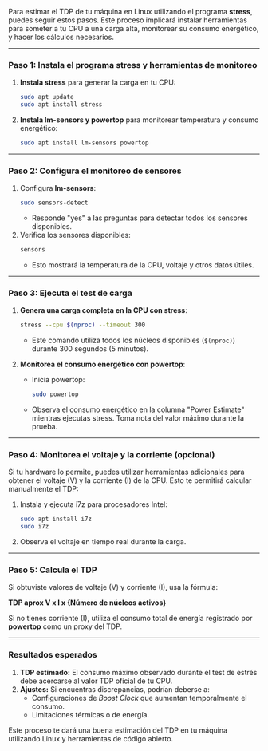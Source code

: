Para estimar el TDP de tu máquina en Linux utilizando el programa **stress**, puedes seguir estos pasos. Este proceso implicará instalar herramientas para someter a tu CPU a una carga alta, monitorear su consumo energético, y hacer los cálculos necesarios.

---

### **Paso 1: Instala el programa stress y herramientas de monitoreo**
1. **Instala stress** para generar la carga en tu CPU:
   ```bash
   sudo apt update
   sudo apt install stress
   ```
2. **Instala lm-sensors y powertop** para monitorear temperatura y consumo energético:
   ```bash
   sudo apt install lm-sensors powertop
   ```

---

### **Paso 2: Configura el monitoreo de sensores**
1. Configura **lm-sensors**:
   ```bash
   sudo sensors-detect
   ```
   - Responde "yes" a las preguntas para detectar todos los sensores disponibles.
2. Verifica los sensores disponibles:
   ```bash
   sensors
   ```
   - Esto mostrará la temperatura de la CPU, voltaje y otros datos útiles.

---

### **Paso 3: Ejecuta el test de carga**
1. **Genera una carga completa en la CPU con stress**:
   ```bash
   stress --cpu $(nproc) --timeout 300
   ```
   - Este comando utiliza todos los núcleos disponibles (`$(nproc)`) durante 300 segundos (5 minutos).

2. **Monitorea el consumo energético con powertop**:
   - Inicia powertop:
     ```bash
     sudo powertop
     ```
   - Observa el consumo energético en la columna "Power Estimate" mientras ejecutas stress. Toma nota del valor máximo durante la prueba.

---

### **Paso 4: Monitorea el voltaje y la corriente (opcional)**
Si tu hardware lo permite, puedes utilizar herramientas adicionales para obtener el voltaje (V) y la corriente (I) de la CPU. Esto te permitirá calcular manualmente el TDP:

1. Instala y ejecuta i7z para procesadores Intel:
   ```bash
   sudo apt install i7z
   sudo i7z
   ```

2. Observa el voltaje en tiempo real durante la carga.

---

### **Paso 5: Calcula el TDP**
Si obtuviste valores de voltaje (V) y corriente (I), usa la fórmula:

**TDP aprox V x I x {Número de núcleos activos}**


Si no tienes corriente (I), utiliza el consumo total de energía registrado por **powertop** como un proxy del TDP.

---

### **Resultados esperados**
1. **TDP estimado:** El consumo máximo observado durante el test de estrés debe acercarse al valor TDP oficial de tu CPU.
2. **Ajustes:** Si encuentras discrepancias, podrían deberse a:
   - Configuraciones de *Boost Clock* que aumentan temporalmente el consumo.
   - Limitaciones térmicas o de energía.

Este proceso te dará una buena estimación del TDP en tu máquina utilizando Linux y herramientas de código abierto.